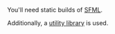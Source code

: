 You'll need static builds of [SFML](http://sfml-dev.org/).

Additionally, a [utility library](https://github.com/spacechase0/Utility-Library) is used.

